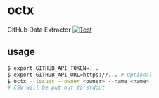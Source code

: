 # octx

GitHub Data Extractor [![Test](https://github.com/udzura/octx/actions/workflows/ci.yml/badge.svg)](https://github.com/udzura/octx/actions/workflows/ci.yml)

## usage

```bash
$ export GITHUB_API_TOKEN=...
$ export GITHUB_API_URL=https://... # Optional
$ octx --issues --owner <owner> --name <name>
# CSV will be put out to stdout
```
